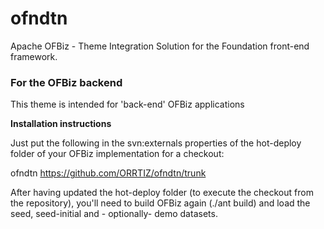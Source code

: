 # ofndtn
Apache OFBiz - Theme Integration Solution for the Foundation front-end framework.

### For the OFBiz backend
This theme is intended for 'back-end' OFBiz applications

**Installation instructions**

Just put the following in the svn:externals properties of the hot-deploy folder of your OFBiz implementation for a checkout:

ofndtn              https://github.com/ORRTIZ/ofndtn/trunk

After having updated the hot-deploy folder (to execute the checkout from the repository), you'll need to build OFBiz again (./ant build) and load the seed, seed-initial and  - optionally- demo datasets.

